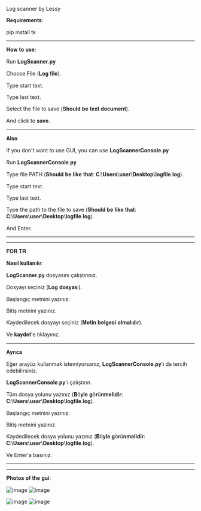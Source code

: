 Log scanner by Lessy

𝐑𝐞𝐪𝐮𝐢𝐫𝐞𝐦𝐞𝐧𝐭𝐬:

pip install tk

-----------

𝐇𝐨𝐰 𝐭𝐨 𝐮𝐬𝐞:

Run 𝐋𝐨𝐠𝐒𝐜𝐚𝐧𝐧𝐞𝐫.𝐩𝐲

Choose File (𝐋𝐨𝐠 𝐟𝐢𝐥𝐞).

Type start text.

Type last text.

Select the file to save (𝐒𝐡𝐨𝐮𝐥𝐝 𝐛𝐞 𝐭𝐞𝐱𝐭 𝐝𝐨𝐜𝐮𝐦𝐞𝐧𝐭).

And click to 𝐬𝐚𝐯𝐞.

-----------

𝐀𝐥𝐬𝐨

If you don't want to use GUI, you can use 𝐋𝐨𝐠𝐒𝐜𝐚𝐧𝐧𝐞𝐫𝐂𝐨𝐧𝐬𝐨𝐥𝐞.𝐩𝐲

Run 𝐋𝐨𝐠𝐒𝐜𝐚𝐧𝐧𝐞𝐫𝐂𝐨𝐧𝐬𝐨𝐥𝐞.𝐩𝐲

Type file PATH (𝐒𝐡𝐨𝐮𝐥𝐝 𝐛𝐞 𝐥𝐢𝐤𝐞 𝐭𝐡𝐚𝐭: 𝐂:\𝐔𝐬𝐞𝐫𝐬\𝐮𝐬𝐞𝐫\𝐃𝐞𝐬𝐤𝐭𝐨𝐩\𝐥𝐨𝐠𝐟𝐢𝐥𝐞.𝐥𝐨𝐠).

Type start text.

Type last text.

Type the path to the file to save (𝐒𝐡𝐨𝐮𝐥𝐝 𝐛𝐞 𝐥𝐢𝐤𝐞 𝐭𝐡𝐚𝐭: 𝐂:\𝐔𝐬𝐞𝐫𝐬\𝐮𝐬𝐞𝐫\𝐃𝐞𝐬𝐤𝐭𝐨𝐩\𝐥𝐨𝐠𝐟𝐢𝐥𝐞.𝐥𝐨𝐠).

And Enter.

-----------
-----------

𝐅𝐎𝐑 𝐓𝐑

𝐍𝐚𝐬ı𝐥 𝐤𝐮𝐥𝐥𝐚𝐧ı𝐥ı𝐫:

𝐋𝐨𝐠𝐒𝐜𝐚𝐧𝐧𝐞𝐫.𝐩𝐲 dosyasını çalıştırınız.

Dosyayı seçiniz (𝐋𝐨𝐠 𝐝𝐨𝐬𝐲𝐚𝐬ı).

Başlangıç metnini yazınız.

Bitiş metnini yazınız.

Kaydedilecek dosyayı seçiniz (𝐌𝐞𝐭𝐢𝐧 𝐛𝐞𝐥𝐠𝐞𝐬𝐢 𝐨𝐥𝐦𝐚𝐥ı𝐝ı𝐫).

Ve 𝐤𝐚𝐲𝐝𝐞𝐭'e tıklayınız.

-----------

𝐀𝐲𝐫ı𝐜𝐚

Eğer arayüz kullanmak istemiyorsanız, 𝐋𝐨𝐠𝐒𝐜𝐚𝐧𝐧𝐞𝐫𝐂𝐨𝐧𝐬𝐨𝐥𝐞.𝐩𝐲'ı da tercih edebilirsiniz.

𝐋𝐨𝐠𝐒𝐜𝐚𝐧𝐧𝐞𝐫𝐂𝐨𝐧𝐬𝐨𝐥𝐞.𝐩𝐲'ı çalıştırın.

Tüm dosya yolunu yazınız (𝐁ö𝐲𝐥𝐞 𝐠ö𝐫ü𝐧𝐦𝐞𝐥𝐢𝐝𝐢𝐫: 𝐂:\𝐔𝐬𝐞𝐫𝐬\𝐮𝐬𝐞𝐫\𝐃𝐞𝐬𝐤𝐭𝐨𝐩\𝐥𝐨𝐠𝐟𝐢𝐥𝐞.𝐥𝐨𝐠).

Başlangıç metnini yazınız.

Bitiş metnini yazınız.

Kaydedilecek dosya yolunu yazınız (𝐁ö𝐲𝐥𝐞 𝐠ö𝐫ü𝐧𝐦𝐞𝐥𝐢𝐝𝐢𝐫: 𝐂:\𝐔𝐬𝐞𝐫𝐬\𝐮𝐬𝐞𝐫\𝐃𝐞𝐬𝐤𝐭𝐨𝐩\𝐥𝐨𝐠𝐟𝐢𝐥𝐞.𝐥𝐨𝐠).

Ve Enter'a basınız.


-----------
-----------


𝐏𝐡𝐨𝐭𝐨𝐬 𝐨𝐟 𝐭𝐡𝐞 𝐠𝐮𝐢:

![image](https://user-images.githubusercontent.com/102208615/193478381-02c8710b-1635-4976-b303-bc39e2b34984.png) ![image](https://user-images.githubusercontent.com/102208615/193478461-8f8a2025-67f5-4152-939f-7b058911d01e.png) 

![image](https://user-images.githubusercontent.com/102208615/193478490-8da48e86-5bbf-45a3-87ef-3eff391e370d.png) ![image](https://user-images.githubusercontent.com/102208615/193478630-4fe23e2d-f34b-4d44-8c12-2a74d5ff2d62.png)



